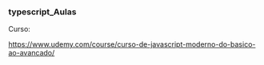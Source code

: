 ### typescript_Aulas
Curso: 

https://www.udemy.com/course/curso-de-javascript-moderno-do-basico-ao-avancado/
